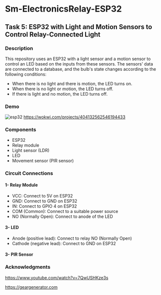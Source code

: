 # Sm-ElectronicsRelay-ESP32

## Task 5: ESP32 with Light and Motion Sensors to Control Relay-Connected Light

### Description
This repository uses an ESP32 with a light sensor and a motion sensor to control an LED based on the inputs from these sensors. The sensors' data are connected to a database, and the bulb's state changes according to the following conditions:

* When there is no light and there is motion, the LED turns on.
* When there is no light or motion, the LED turns off.
* If there is light and no motion, the LED turns off.

### Demo  
![esp32](https://github.com/user-attachments/assets/e778fe98-6dfe-4621-8767-d576aa89006f)
https://wokwi.com/projects/404132562546194433

### Components
  * ESP32
  * Relay module
  * Light sensor (LDR)
  * LED
  * Movement sensor (PIR sensor)

### Circuit Connections
#### 1- Relay Module 
  * VCC: Connect to 5V on ESP32
  * GND: Connect to GND on ESP32
  * IN: Connect to GPIO 4 on ESP32
  * COM (Common): Connect to a suitable power source
  * NO (Normally Open): Connect to anode of the LED

#### 3- LED
  * Anode (positive lead): Connect to relay NO (Normally Open)
  * Cathode (negative lead): Connect to GND on ESP32

#### 3- PIR Sensor


### Acknowledgments
https://www.youtube.com/watch?v=7QwUSHKze3s

https://geargenerator.com
